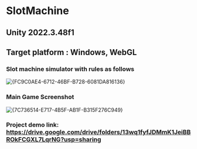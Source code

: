 # SlotMachine
## Unity 2022.3.48f1
## Target platform : Windows, WebGL
### Slot machine simulator with rules as follows
![{FC9C0AE4-6712-46BF-B728-6081DA816136}](https://github.com/user-attachments/assets/bd0afaae-098b-4593-95b1-cc100f7127e7)
### Main Game Screenshot
![{7C736514-E717-4B5F-AB1F-B315F276C949}](https://github.com/user-attachments/assets/990958e3-0175-465f-968e-50f492b9f460)
### Project demo link: https://drive.google.com/drive/folders/13wq1fyfJDMmK1JeiBBROkFCGXL7LqrNG?usp=sharing
